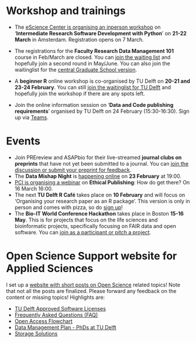 
# Workshop and trainings
* The [eScience Center is organising an inperson workshop](https://www.eventbrite.co.uk/e/intermediate-research-software-development-with-python-tickets-506404247737) on ‘**Intermediate Research Software Development with Python**’ on **21-22 March** in Amsterdam. Registration opens on 7 March.
* The registrations for the **Faculty Research Data Management 101** course in Feb/March are closed. You can [join the waiting list](https://forms.microsoft.com/r/Rnv5nz6Cxd) and hopefully join a second round in May/June. You can also join the waitinglist for the [central Graduate School version](https://www.tudelft.nl/en/library/research-data-management/r/training-events/training-for-researchers/research-data-management-101). 
* A **beginner R** online workshop is co-organised by TU Delft on **20-21 and 23-24 February**. You can still [join the waitinglist for TU Delft]( https://www.eventbrite.com/e/data-carpentry-for-social-sciences-online-february-20-21-23-24-tickets-415917700037) and hopefully join the workshop if there are any spots left. 

* Join the online information session on ‘**Data and Code publishing requirements**’ organised by TU Delft on 24 February (15:30-16:30). Sign up via [Teams]( https://teams.microsoft.com/registration/TVJuCSlpMECM04q0LeCIew,prhfUgzRikOHjYKGawOujw,p6p8d5mw6k6-WWhc-CwMAA,I9-dFqg2pESmHZmZEowApg,Q6XQUMAiaUuvqHFzQ1ZIeA,nFYE6O0BmkuPHDbLIhullA?mode=read&tenantId=096e524d-6929-4030-8cd3-8ab42de0887b&skipauthstrap=1). 

# Events
* Join PREreview and ASAPbio for their live-streamed **journal clubs on preprints** that have not yet been submitted to a journal. You can [join the discussion or submit your preprint for feedback](https://asapbio.org/preprint-in-progress-asapbio-prereview-live-streamed-preprint-journal-clubs). 
* The **Data Mishap Night** is [happening online](https://datamishapsnight.typeform.com/registration) on **23 February** at 19:00.
* [PCI is organising a webinar](https://univ-cotedazur.zoom.us/meeting/register/tZAkf-upqzsoHNEB6on35_Z9sFzOAkSTrtTc) on **Ethical Publishing**: How do get there? On 16 March 16:00. 
* The next **TU Delft R Café** takes place on **10 February** and will focus on ‘Organising your research paper as an R package’. This version is only in person and comes with pizza, so do [sign up](https://forms.gle/7oGMYVpjNqa3a44d9)! 
* The **Bio-IT World Conference Hackathon** takes place in Boston **15-16 May**. This is for projects that focus on the life sciences and bioinformatic projects, specifically focusing on FAIR data and open software. You can [join as a participant or pitch a project](https://www.bio-itworldexpo.com/fair-data-hackathon).

# Open Science Support website for Applied Sciences 
I set up a [website with short posts on Open Science](https://estherplomp.github.io/TNW-OS-support) related topics! 
Note that not all the posts are finalized. Please forward any feedback on the content or missing topics! 
Highlights are: 
* [TU Delft Approved Software Licenses](https://estherplomp.github.io/TNW-OS-support/posts/software-licenses/)
* [Frequently Asked Questions (FAQ)](https://estherplomp.github.io/TNW-OS-support/posts/open-science-FAQ/)
* [Open Access Flowchart](https://estherplomp.github.io/TNW-OS-support/posts/open-access-flowchart/)
* [Data Management Plan - PhDs at TU Delft]( https://estherplomp.github.io/TNW-OS-support/posts/DMP-PhD/)
* [Storage Solutions](https://estherplomp.github.io/TNW-OS-support/posts/storage-solutions/)
